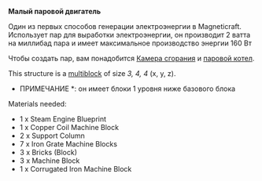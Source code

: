 **Малый паровой двигатель**

Один из первых способов генерации электроэнергии в Magneticraft.
Использует пар для выработки электроэнергии, он производит 2 ватта на миллибад пара и имеет максимальное производство энергии 160 Вт

Чтобы создать пар, вам понадобится [Камера сгорания](2.1-combustion-chamber.md) и [паровой котел](2.2-steam-boiler.md).

This structure is a [multiblock](../../3-multiblocks.md) of size *3, 4, 4* (x, y, z).

* ПРИМЕЧАНИЕ *: он имеет блоки 1 уровня ниже базового блока

Materials needed:
- 1 x Steam Engine Blueprint
- 1 x Copper Coil Machine Block
- 2 x Support Column
- 7 x Iron Grate Machine Blocks
- 3 x Bricks (Block)
- 3 x Machine Block
- 1 x Corrugated Iron Machine Block